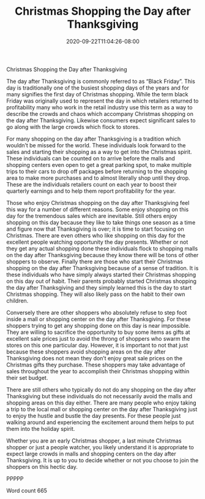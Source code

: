 ﻿---
title: "Christmas Shopping the Day after Thanksgiving"
date: 2020-09-22T11:04:26-08:00
description: "Christmas Shopping Tips for Web Success"
featured_image: "/images/Christmas Shopping.jpg"
tags: ["Christmas Shopping"]
---

Christmas Shopping the Day after Thanksgiving

The day after Thanksgiving is commonly referred to as “Black Friday”. This day is traditionally one of the busiest shopping days of the years and for many signifies the first day of Christmas shopping. While the term black Friday was originally used to represent the day in which retailers returned to profitability many who work in the retail industry use this term as a way to describe the crowds and chaos which accompany Christmas shopping on the day after Thanksgiving. Likewise consumers expect significant sales to go along with the large crowds which flock to stores.

For many shopping on the day after Thanksgiving is a tradition which wouldn’t be missed for the world. These individuals look forward to the sales and starting their shopping as a way to get into the Christmas spirit. These individuals can be counted on to arrive before the malls and shopping centers even open to get a great parking spot, to make multiple trips to their cars to drop off packages before returning to the shopping area to make more purchases and to almost literally shop until they drop. These are the individuals retailers count on each year to boost their quarterly earnings and to help them report profitability for the year. 

Those who enjoy Christmas shopping on the day after Thanksgiving feel this way for a number of different reasons. Some enjoy shopping on this day for the tremendous sales which are inevitable. Still others enjoy shopping on this day because they like to take things one season as a time and figure now that Thanksgiving is over; it is time to start focusing on Christmas. There are even others who like shopping on this day for the excellent people watching opportunity the day presents. Whether or not they get any actual shopping done these individuals flock to shopping malls on the day after Thanksgiving because they know there will be tons of other shoppers to observe. Finally there are those who start their Christmas shopping on the day after Thanksgiving because of a sense of tradition. It is these individuals who have simply always started their Christmas shopping on this day out of habit. Their parents probably started Christmas shopping the day after Thanksgiving and they simply learned this is the day to start Christmas shopping. They will also likely pass on the habit to their own children.

Conversely there are other shoppers who absolutely refuse to step foot inside a mall or shopping center on the day after Thanksgiving. For these shoppers trying to get any shopping done on this day is near impossible. They are willing to sacrifice the opportunity to buy some items as gifts at excellent sale prices just to avoid the throng of shoppers who swarm the stores on this one particular day. However, it is important to not that just because these shoppers avoid shopping areas on the day after Thanksgiving does not mean they don’t enjoy great sale prices on the Christmas gifts they purchase. These shoppers may take advantage of sales throughout the year to accomplish their Christmas shopping within their set budget. 

There are still others who typically do not do any shopping on the day after Thanksgiving but these individuals do not necessarily avoid the malls and shopping areas on this day either. There are many people who enjoy taking a trip to the local mall or shopping center on the day after Thanksgiving just to enjoy the hustle and bustle the day presents. For these people just walking around and experiencing the excitement around them helps to put them into the holiday spirit.

Whether you are an early Christmas shopper, a last minute Christmas shopper or just a people watcher, you likely understand it is appropriate to expect large crowds in malls and shopping centers on the day after Thanksgiving. It is up to you to decide whether or not you choose to join the shoppers on this hectic day.

PPPPP

Word count 665

